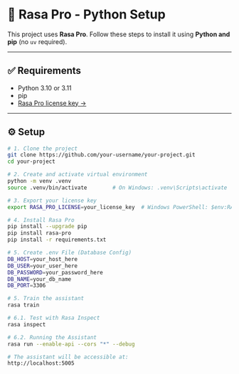 # 🤖 Rasa Pro - Python Setup

This project uses **Rasa Pro**. Follow these steps to install it using **Python and pip** (no `uv` required).

---

## ✅ Requirements

- Python 3.10 or 3.11  
- pip  
- [Rasa Pro license key →](https://rasa.com/rasa-pro-developer-edition-license-key-request/)

---

## ⚙️ Setup

```bash
# 1. Clone the project
git clone https://github.com/your-username/your-project.git
cd your-project

# 2. Create and activate virtual environment
python -m venv .venv
source .venv/bin/activate        # On Windows: .venv\Scripts\activate

# 3. Export your license key
export RASA_PRO_LICENSE=your_license_key  # Windows PowerShell: $env:RASA_PRO_LICENSE="your_license_key"

# 4. Install Rasa Pro
pip install --upgrade pip
pip install rasa-pro
pip install -r requirements.txt

# 5. Create .env File (Database Config)
DB_HOST=your_host_here
DB_USER=your_user_here
DB_PASSWORD=your_password_here
DB_NAME=your_db_name
DB_PORT=3306

# 5. Train the assistant
rasa train

# 6.1. Test with Rasa Inspect
rasa inspect

# 6.2. Running the Assistant
rasa run --enable-api --cors "*" --debug

# The assistant will be accessible at:
http://localhost:5005

